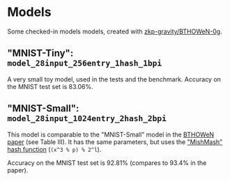# Models
 
 Some checked-in models models, created with [zkp-gravity/BTHOWeN-0g](https://github.com/zkp-gravity/BTHOWeN-0g).

 ## "MNIST-Tiny": `model_28input_256entry_1hash_1bpi`

 A very small toy model, used in the tests and the benchmark.
 Accuracy on the MNIST test set is 83.06%.

 ## "MNIST-Small": `model_28input_1024entry_2hash_2bpi`

 This model is comparable to the "MNIST-Small" model in the [BTHOWeN paper](https://arxiv.org/abs/2203.01479) (see Table III).
 It has the same parameters, but uses the ["MishMash" hash function](https://hackmd.io/nCoxJCMlTqOr41_r1W4S9g?view#A-challenge-overcome-the-choice-of-hash-function) (`(x^3 % p) % 2^l`).

 Accuracy on the MNIST test set is 92.81% (compares to 93.4% in the paper).